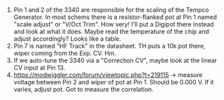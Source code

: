 
1. Pin 1 and 2 of the 3340 are responsible for the scaling of the Tempco Generator. In most schems there is a resistor-flanked pot at Pin 1 named "scale adjust" or "V/Oct Trim". How very! I'll put a Digipot there instead and look at what it does. Maybe read the temperature of the chip and adjust accordingly? Looks like a table.
2. Pin 7 is named "HF Track" in the datasheet. TH puts a 10k pot there, wiper coming from the Exp. CV. Hm.
3. If we auto-tune the 3340 via a "Correction CV", maybe look at the linear CV input at Pin 13.
4. https://modwiggler.com/forum/viewtopic.php?t=219115 -> measure voltage between Pin 2 and wiper of pot at Pin 1. Should be 0.000 V. If it varies, adjust pot. Got to measure the correlation.
